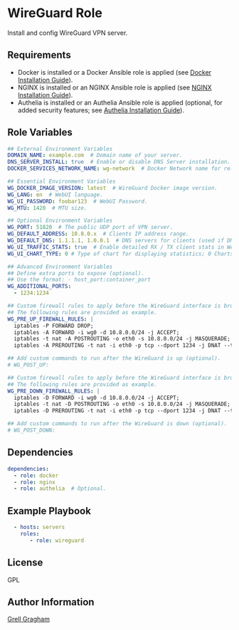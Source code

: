 WireGuard Role
=========

Install and config WireGuard VPN server.

Requirements
------------

- Docker is installed or a Docker Ansible role is applied (see [Docker Installation Guide](https://docs.docker.com/engine/install/)).
- NGINX is installed or an NGINX Ansible role is applied (see [NGINX Installation Guide](https://nginx.org/en/docs/install.html)).
- Authelia is installed or an Authelia Ansible role is applied (optional, for added security features; see [Authelia Installation Guide](https://authelia.com/integration/prologue/get-started/)).

Role Variables
--------------

```yml
## External Environment Variables
DOMAIN_NAME: example.com  # Domain name of your server.
DNS_SERVER_INSTALL: true  # Enable or disable DNS Server installation.
DOCKER_SERVICES_NETWORK_NAME: wg-network  # Docker Network name for related services.

## Essential Environment Variables
WG_DOCKER_IMAGE_VERSION: latest  # WireGuard Docker image version.
WG_LANG: en  # WebUI language.
WG_UI_PASSWORD: foobar123  # WebUI Password.
WG_MTU: 1420  # MTU size.

## Optional Environment Variables
WG_PORT: 51820  # The public UDP port of VPN server.
WG_DEFAULT_ADDRESS: 10.8.0.x  # Clients IP address range.
WG_DEFAULT_DNS: 1.1.1.1, 1.0.0.1  # DNS servers for clients (used if DNS role is not installed).
WG_UI_TRAFFIC_STATS: true  # Enable detailed RX / TX client stats in WebUI.
WG_UI_CHART_TYPE: 0 # Type of chart for displaying statistics; 0 Charts disabled, 1 # Line chart, 2 # Area chart, 3  # Bar chart.

## Advanced Environment Variables
## Define extra ports to expose (optional).
## Use the format: - host_port:container_port
WG_ADDITIONAL_PORTS:
  - 1234:1234

## Custom firewall rules to apply before the WireGuard interface is brought up (opional).
## The following rules are provided as example.
WG_PRE_UP_FIREWALL_RULES: |
  iptables -P FORWARD DROP;
  iptables -A FORWARD -i wg0 -d 10.8.0.0/24 -j ACCEPT;
  iptables -t nat -A POSTROUTING -o eth0 -s 10.8.0.0/24 -j MASQUERADE;
  iptables -A PREROUTING -t nat -i eth0 -p tcp --dport 1234 -j DNAT --to-destination 10.8.0.2:1234;

## Add custom commands to run after the WireGuard is up (optional).
# WG_POST_UP:

## Custom firewall rules to apply before the WireGuard interface is brought down (optional).
## The following rules are provided as example.
WG_PRE_DOWN_FIREWALL_RULES: |
  iptables -D FORWARD -i wg0 -d 10.8.0.0/24 -j ACCEPT;
  iptables -t nat -D POSTROUTING -o eth0 -s 10.8.0.0/24 -j MASQUERADE;
  iptables -D PREROUTING -t nat -i eth0 -p tcp --dport 1234 -j DNAT --to-destination 10.8.0.2:1234;

## Add custom commands to run after the WireGuard is down (optional).
# WG_POST_DOWN:
```

Dependencies
------------

```yml
dependencies:
  - role: docker
  - role: nginx
  - role: authelia  # Optional.
```

Example Playbook
----------------

```yml
  - hosts: servers
    roles:
       - role: wireguard
```

License
-------

GPL

Author Information
------------------

[Grell Gragham](https://github.com/ggragham)

